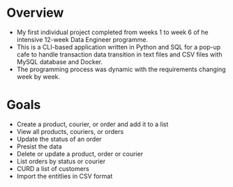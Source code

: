 # Overview
- My first individual project completed from weeks 1 to week 6 of he intensive 12-week Data Engineer programme.
- This is a CLI-based application written in Python and SQL for a pop-up cafe to handle transaction data transition in text files and CSV files with MySQL database and Docker. 
- The programming process was dynamic with the requirements changing week by week.

# Goals
- Create a product, courier, or order and add it to a list
- View all products, couriers, or orders
- Update the status of an order
- Presist the data
- Delete or update a product, order or courier
- List orders by status or courier
- CURD a list of customers
- Import the entitlies in CSV format 
